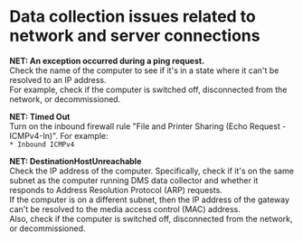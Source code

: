 # Data collection issues related to network and server connections<a name="fa-collectors-troubleshooting-net"></a>

**NET: An exception occurred during a ping request\.**  
Check the name of the computer to see if it's in a state where it can't be resolved to an IP address\.  
For example, check if the computer is switched off, disconnected from the network, or decommissioned\.

**NET: Timed Out**  
Turn on the inbound firewall rule "File and Printer Sharing \(Echo Request \- ICMPv4\-In\)"\. For example:  
`* Inbound ICMPv4`

**NET: DestinationHostUnreachable**  
Check the IP address of the computer\. Specifically, check if it's on the same subnet as the computer running DMS data collector and whether it responds to Address Resolution Protocol \(ARP\) requests\.   
If the computer is on a different subnet, then the IP address of the gateway can't be resolved to the media access control \(MAC\) address\.  
Also, check if the computer is switched off, disconnected from the network, or decommissioned\.